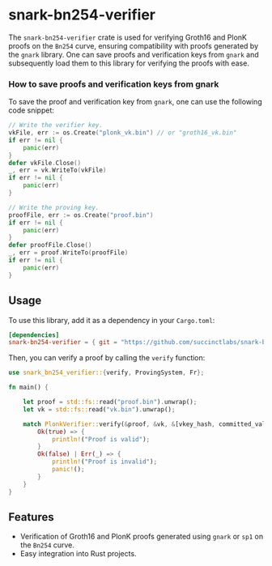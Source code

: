 # snark-bn254-verifier

The `snark-bn254-verifier` crate is used for verifying Groth16 and PlonK proofs on the `Bn254` curve, ensuring compatibility with proofs generated by the `gnark` library. One can save proofs and verification keys from `gnark` and subsequently load them to this library for verifying the proofs with ease.

### How to save proofs and verification keys from gnark

To save the proof and verification key from `gnark`, one can use the following code snippet:

```go
// Write the verifier key.
vkFile, err := os.Create("plonk_vk.bin") // or "groth16_vk.bin"
if err != nil {
    panic(err)
}
defer vkFile.Close()
_, err = vk.WriteTo(vkFile)
if err != nil {
    panic(err)
}

// Write the proving key.
proofFile, err := os.Create("proof.bin")
if err != nil {
    panic(err)
}
defer proofFile.Close()
_, err = proof.WriteTo(proofFile)
if err != nil {
    panic(err)
}
```

## Usage

To use this library, add it as a dependency in your `Cargo.toml`:
```toml
[dependencies]
snark-bn254-verifier = { git = "https://github.com/succinctlabs/snark-bn254-verifier" }
```

Then, you can verify a proof by calling the `verify` function:
```rs
use snark_bn254_verifier::{verify, ProvingSystem, Fr};

fn main() {

    let proof = std::fs::read("proof.bin").unwrap();
    let vk = std::fs::read("vk.bin").unwrap();

    match PlonkVerifier::verify(&proof, &vk, &[vkey_hash, committed_values_digest]) {
        Ok(true) => {
            println!("Proof is valid");
        }
        Ok(false) | Err(_) => {
            println!("Proof is invalid");
            panic!();
        }
    }
}

```

## Features

- Verification of Groth16 and PlonK proofs generated using `gnark` or `sp1` on the `Bn254` curve.
- Easy integration into Rust projects.